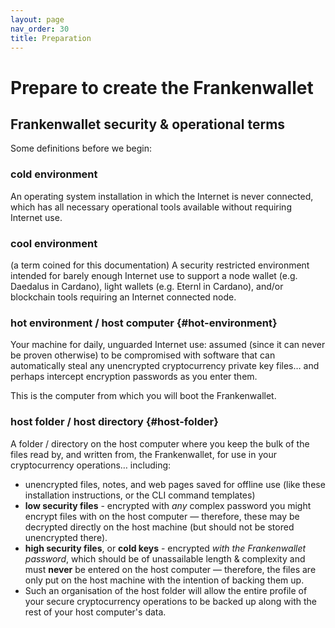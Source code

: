 ```yaml
---
layout: page
nav_order: 30
title: Preparation
---
```


# Prepare to create the Frankenwallet

## Frankenwallet security & operational terms

Some definitions before we begin:

### cold environment
An operating system installation in which the Internet is never connected, which has all necessary operational tools available without requiring Internet use.

### cool environment
(a term coined for this documentation) A security restricted environment intended for barely enough Internet use to support a node wallet (e.g. Daedalus in Cardano), light wallets (e.g. Eternl in Cardano), and/or blockchain tools requiring an Internet connected node.

### hot environment / host computer {#hot-environment}
Your machine for daily, unguarded Internet use: assumed (since it can never be proven otherwise) to be compromised with software that can automatically steal any unencrypted cryptocurrency private key files… and perhaps intercept encryption passwords as you enter them.

This is the computer from which you will boot the Frankenwallet.

### host folder / host directory {#host-folder}
A folder / directory on the host computer where you keep the bulk of the files read by, and written from, the Frankenwallet, for use in your cryptocurrency operations… including:

- unencrypted files, notes, and web pages saved for offline use (like these installation instructions, or the CLI command templates)
- **low security files** - encrypted with *any* complex password you might encrypt files with on the host computer — therefore, these may be decrypted directly on the host machine (but should not be stored unencrypted there).
- **high security files**, or **cold keys** - encrypted *with the Frankenwallet password*, which should be of unassailable length & complexity and must **never** be entered on the host computer — therefore, the files are only put on the host machine with the intention of backing them up.
- Such an organisation of the host folder will allow the entire profile of your secure cryptocurrency operations to be backed up along with the rest of your host computer's data.

